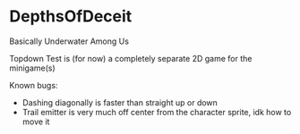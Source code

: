 # DepthsOfDeceit
Basically Underwater Among Us

Topdown Test is (for now) a completely separate 2D game for the minigame(s)

Known bugs:
  - Dashing diagonally is faster than straight up or down
  - Trail emitter is very much off center from the character sprite, idk how to move it
